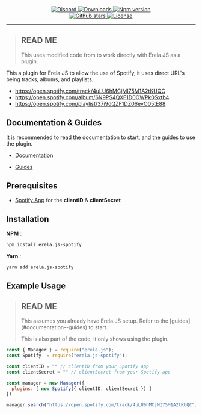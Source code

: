 <div align = "center">
    <a href="https://discord.gg/D6FXw55">
<img src="https://img.shields.io/discord/653436871858454538?color=7289DA&label=Support&logo=discord&style=for-the-badge" alt="Discord">
</a> 

<a href="https://www.npmjs.com/package/erela.js-spotify">
<img src="https://img.shields.io/npm/dw/erela.js-spotify?color=CC3534&logo=npm&style=for-the-badge" alt="Downloads">
</a>

<a href="https://www.npmjs.com/package/erela.js-spotify">
<img src="https://img.shields.io/npm/v/erela.js-spotify?color=red&label=Version&logo=npm&style=for-the-badge" alt="Npm version">
</a>

<br>

<a href="https://github.com/Solaris9/erela.js-spotify">
<img src="https://img.shields.io/github/stars/Solaris9/erela.js-spotify?color=333&logo=github&style=for-the-badge" alt="Github stars">
</a>

<a href="https://github.com/Solaris9/erela.js-spotify/blob/master/LICENSE">
<img src="https://img.shields.io/github/license/Solaris9/erela.js-spotify?color=6e5494&logo=github&style=for-the-badge" alt="License">
</a>
<hr>
</div>

> <h2>READ ME</h2>
> This uses modified code from <https://github.com/takomst/spotilink> to work directly with Erela.JS as a plugin.

This a plugin for Erela.JS to allow the use of Spotify, it uses direct URL's being tracks, albums, and playlists.

- https://open.spotify.com/track/4uLU6hMCjMI75M1A2tKUQC
- https://open.spotify.com/album/6N9PS4QXF1D0OWPk0Sxtb4
- https://open.spotify.com/playlist/37i9dQZF1DZ06evO05tE88

## Documentation & Guides

It is recommended to read the documentation to start, and the guides to use the plugin.

- [Documentation](http://projects.solaris.codes/erelajs/docs/gettingstarted.html 'Erela.js Documentation') 

- [Guides](http://projects.solaris.codes/erelajs/guides/introduction.html 'Erela.js Guides')

## Prerequisites

- [Spotify App](https://developer.spotify.com/dashboard) for the **clientID** & **clientSecret**

## Installation

**NPM** :
```sh
npm install erela.js-spotify
```

**Yarn** :
```sh
yarn add erela.js-spotify
```

## Example Usage

> <h2>READ ME</h2>
> This assumes you already have Erela.JS setup. Refer to the [guides](#documentation--guides) to start.
>
> This is also part of the code, it only shows using the plugin.

```javascript
const { Manager } = require("erela.js");
const Spotify  = require("erela.js-spotify");

const clientID = "" // clientID from your Spotify app
const clientSecret = "" // clientSecret from your Spotify app

const manager = new Manager({
  plugins: [ new Spotify({ clientID, clientSecret }) ]
})

manager.search("https://open.spotify.com/track/4uLU6hMCjMI75M1A2tKUQC")
```